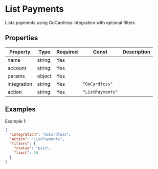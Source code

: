 # List Payments

Lists payments using GoCardless integration with optional filters

## Properties

| Property    | Type   | Required | Const            | Description |
| ----------- | ------ | -------- | ---------------- | ----------- |
| name        | string | Yes      |                  |             |
| account     | string | Yes      |                  |             |
| params      | object | Yes      |                  |             |
| integration | string | Yes      | `"GoCardless"`   |             |
| action      | string | Yes      | `"ListPayments"` |             |

## Examples

Example 1:

```json
{
  "integration": "GoCardless",
  "action": "ListPayments",
  "filters": {
    "status": "paid",
    "limit": 10
  }
}
```
